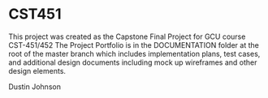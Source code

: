 # CST451
This project was created as the Capstone Final Project for GCU course CST-451/452
The Project Portfolio is in the DOCUMENTATION folder at the root of the master branch which 
includes implementation plans, test cases, and additional design documents including mock up
wireframes and other design elements.

Dustin Johnson
